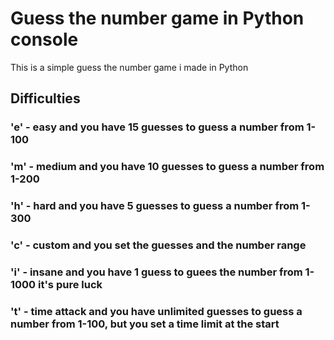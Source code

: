 # Guess the number game in Python console

This is a simple guess the number game i made in Python
## Difficulties
### 'e' - easy and you have 15 guesses to guess a number from 1-100
### 'm' - medium and you have 10 guesses to guess a number from 1-200
### 'h' - hard and you have 5 guesses to guess a number from 1-300
### 'c' - custom and you set the guesses and the number range
### 'i' - insane and you have 1 guess to guees the number from 1-1000 it's pure luck
### 't' - time attack and you have unlimited guesses to guess a number from 1-100, but you set a time limit at the start
